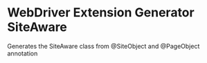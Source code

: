 WebDriver Extension Generator SiteAware
===================

Generates the SiteAware class from @SiteObject and @PageObject annotation